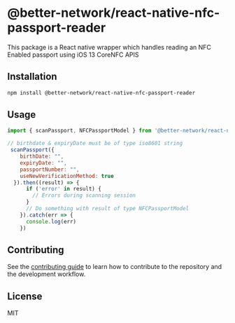 # @better-network/react-native-nfc-passport-reader

This package is a React native wrapper which handles reading an NFC Enabled passport using iOS 13 CoreNFC APIS

## Installation

```sh
npm install @better-network/react-native-nfc-passport-reader
```

## Usage

```js
import { scanPassport, NFCPassportModel } from '@better-network/react-native-nfc-passport-reader';

// birthdate & expiryDate must be of type iso8601 string
 scanPassport({
    birthDate: "",
    expiryDate: "",  
    passportNumber: "",
    useNewVerificationMethod: true
  }).then((result) => {
      if ('error' in result) {
        // Errors during scanning session
      }
      // Do something with result of type NFCPassportModel
    }).catch(err => {
      console.log(err)
    })
```

## Contributing

See the [contributing guide](CONTRIBUTING.md) to learn how to contribute to the repository and the development workflow.

## License

MIT